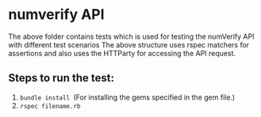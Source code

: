 # numverify API
The above folder contains tests which is used for testing the numVerify API with different test scenarios
The above structure uses rspec matchers for assertions and also uses the HTTParty for accessing the API request.

## Steps to run the test:
1. ```bundle install ```(For installing the gems specified in the gem file.)
2. ```rspec filename.rb```
